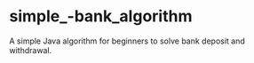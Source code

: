 # simple_-bank_algorithm
A simple Java algorithm for beginners to solve bank deposit and withdrawal.
